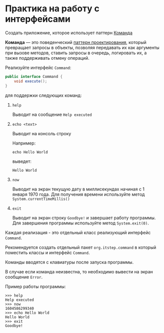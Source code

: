 # Практика на работу с интерфейсами

Создать приложение, которое использует паттерн [Команда](https://refactoring.guru/ru/design-patterns/command)

**Команда** — это поведенческий [паттерн проектирования](https://refactoring.guru/ru/design-patterns), 
который превращает запросы в объекты, позволяя передавать их как аргументы при вызове методов, 
ставить запросы в очередь, логировать их, а также поддерживать отмену операций.

Реализуйте интерфейс `Command`:

```java
public interface Command {
	void execute();
}
```
      
для поддержки следующих команд:

1. `help`

    Выводит на сообщение `Help executed`

2. `echo <text>`

    Выводит на консоль строку <text>

    Например:

    `echo Hello World`

    выведет:

    `Hello World`
    
3. `now`
    
    Выводит на экран текущую дату в миллисекундах начиная с 1 января 1970 года.
    Для получения времени используйте метод `System.currentTimeMillis()`

4.  `exit`

    Выводит на экран строку `Goodbye!` и завершает работу программы.
    Для завершения программы используйте метод `System.exit(0)`.

Каждая реализация - это отдельный класс реализующий интерфейс `Command`.

Рекомендуется создать отдельный пакет `org.itstep.command` в который поместить классы и интерфейс `Command`.

Команды вводятся с клавиатуры после запуска программы.

В случае если команда неизвестна, то необходимо вывести на экран сообщение `Error`.

Пример работы программы:

```
>>> help
Help executed
>>> now
1604586299340
>>> echo Hello World
Hello World
>>> exit
Goodbye!
```
